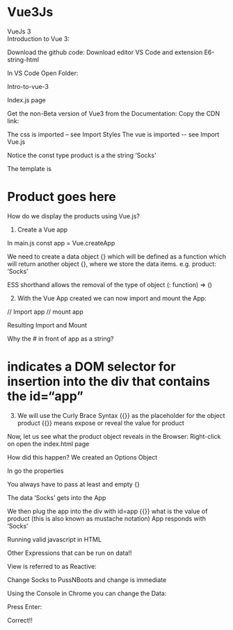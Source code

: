 # Vue3Js
VueJs 3 	
Introduction to Vue 3:

Download the github code:
Download editor VS Code and extension E6-string-html

 
In VS Code Open Folder:

Intro-to-vue-3
 
Index.js page
 
Get the non-Beta version of Vue3 from the Documentation:
Copy the CDN link:
<script src="https://unpkg.com/vue@next"></script>

The css is imported – see Import Styles
The vue is imported  -- see Import Vue.js
 

Notice the const type product is a the string ‘Socks’
 




The template is <h1>Product goes here</h1>
 
How do we display the products using Vue.js?

1) Create a Vue app

In main.js 
const app = Vue.createApp
 
We need to create a data object {} which will be defined as a function
which will return another object {}, where we store the data items.
e.g.  product: ‘Socks’
 

ESS shorthand allows the removal of the type of object (: function) => ()
 

2) With the Vue App created we can now import and mount the App:
 
// Import app
// mount app 
 

Resulting Import and Mount
 
Why the # in front of app as a string?
# indicates a DOM selector for insertion into the div that contains the id=“app”

3) We will use the Curly Brace Syntax {{}}  as the placeholder for the object product
{{}} means expose or reveal the value for product
 

Now, let us see what the product object reveals in the Browser:
Right-click on open the index.html page
 

How did this happen?
We created an Options Object
 

In go the properties

You always have to pass at least and empty {} 

The data ‘Socks’ gets into the App

We then plug the app into the div with id=app
{{}} what is the value of product (this is also known as mustache notation)
App responds with ‘Socks’

Running valid javascript in HTML
 

Other Expressions that can be run on data!!
 

View is referred to as Reactive:

Change Socks to PussNBoots and change is immediate
 
Using the Console in Chrome you can change the Data:
 
Press Enter:
 
 
 

 
 

Correct!!








